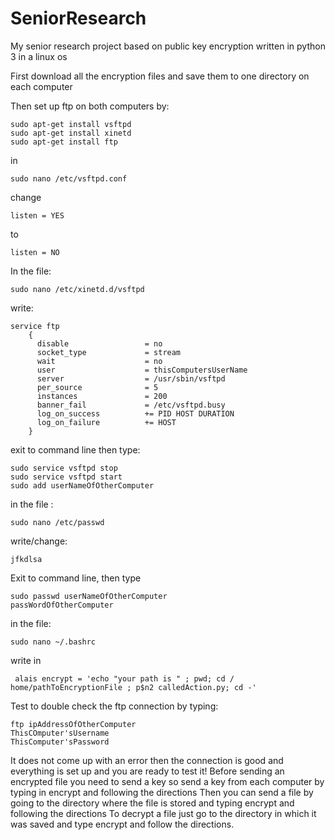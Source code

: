 # SeniorResearch
My senior research project based on public key encryption written in python 3 in a linux os

First download all the encryption files and save them to one directory on each computer

Then set up ftp on both computers by:

	sudo apt-get install vsftpd
 	sudo apt-get install xinetd
	sudo apt-get install ftp
in 
	
	sudo nano /etc/vsftpd.conf 
change 
	
	listen = YES
to 
	 
	listen = NO
			
In the file:
	
	sudo nano /etc/xinetd.d/vsftpd
write:
   
   	service ftp
        {
          disable                 = no
          socket_type             = stream
          wait                    = no
          user                    = thisComputersUserName
          server                  = /usr/sbin/vsftpd
          per_source              = 5
          instances               = 200
          banner_fail             = /etc/vsftpd.busy
          log_on_success          += PID HOST DURATION
          log_on_failure          += HOST
        }
exit to command line then type:	
				
  	sudo service vsftpd stop
  	sudo service vsftpd start
  	sudo add userNameOfOtherComputer
in the file :
	
	sudo nano /etc/passwd
write/change:

	jfkdlsa
Exit to command line, then type 
 
	sudo passwd userNameOfOtherComputer
  	passWordOfOtherComputer
in the file:
		
	sudo nano ~/.bashrc
write in 
   
	 alais encrypt = 'echo "your path is " ; pwd; cd / home/pathToEncryptionFile ; p$n2 calledAction.py; cd -'
Test to double check the ftp connection by typing:
	
	ftp ipAddressOfOtherComputer
	ThisCOmputer'sUsername
	ThisComputer'sPassword
It does not come up with an error then the connection is good and everything is set up and you are ready to test it!
Before sending an encrypted file you need to send a key so send a key from each computer by typing in encrypt and following the directions
Then you can send a file by going to the directory where the file is stored and typing encrypt and following the directions
To decrypt a file just go to the directory in which it was saved and type encrypt and follow the directions.
